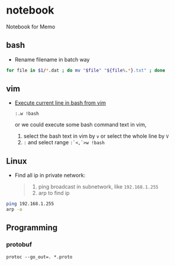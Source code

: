 # notebook
Notebook for Memo


## bash ##
- Rename filename in batch way

```bash
for file in $1/*.dat ; do mv "$file" "${file%.*}.txt" ; done
```

## vim ##

- [Execute current line in bash from vim](https://stackoverflow.com/questions/19883917/execute-current-line-in-bash-from-vim)

    `:.w !bash`

    or we could execute some bash command text in vim,
    1. select the bash text in vim by `v` or select the whole line by `V`
    2. `:` and select range ```:`<,`>w !bash```


## Linux

- Find all ip in private network:
    > 1. ping broadcast in subnetwork, like `192.168.1.255`
    > 2. arp to find ip

```bash
ping 192.168.1.255
arp -a
```

## Programming

### protobuf

`protoc --go_out=. *.proto`
